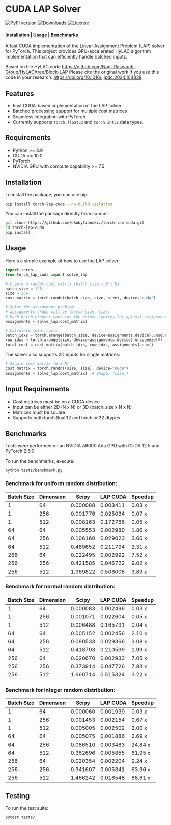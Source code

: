# CUDA LAP Solver
[![PyPI version](https://badge.fury.io/py/torch-lap-cuda.svg)](https://badge.fury.io/py/torch-lap-cuda)
[![Downloads](https://static.pepy.tech/badge/torch-lap-cuda)](https://pepy.tech/project/torch-lap-cuda)
[![License](https://img.shields.io/badge/MIT-blue.svg)](https://opensource.org/licenses/MIT)

<h4 align="left">
    <p>
        <a href="#Installation">Installation</a> |
        <a href="#Usage">Usage</a> |
        <a href="#Benchmarks">Benchmarks</a>
    <p>
</h4>

A fast CUDA implementation of the Linear Assignment Problem (LAP) solver for PyTorch. This project provides GPU-accelerated HyLAC algorithm implementation that can efficiently handle batched inputs.

Based on the HyLAC code https://github.com/Nagi-Research-Group/HyLAC/tree/Block-LAP
Please cite the original work if you use this code in your research:  https://doi.org/10.1016/j.jpdc.2024.104838 

## Features

- Fast CUDA-based implementation of the LAP solver 
- Batched processing support for multiple cost matrices
- Seamless integration with PyTorch
- Currently supports `torch.float32` and `torch.int32` data types.

## Requirements

- Python >= 3.9
- CUDA >= 10.0
- PyTorch
- NVIDIA GPU with compute capability >= 7.5

## Installation

To install the package, you can use pip:

```bash
pip install torch-lap-cuda --no-build-isolation
```

You can install the package directly from source:

```bash
git clone https://github.com/dkobylianskii/torch-lap-cuda.git
cd torch-lap-cuda
pip install .
```

## Usage

Here's a simple example of how to use the LAP solver:

```python
import torch
from torch_lap_cuda import solve_lap

# Create a random cost matrix (batch_size x N x N)
batch_size = 128
size = 256
cost_matrix = torch.randn((batch_size, size, size), device="cuda")

# Solve the assignment problem
# assignments shape will be (batch_size, size)
# Each batch element contains the column indices for optimal assignment
assignments = solve_lap(cost_matrix)

# Calculate total costs
batch_idxs = torch.arange(batch_size, device=assignments.device).unsqueeze(1)
row_idxs = torch.arange(size, device=assignments.device).unsqueeze(0)
total_cost = cost_matrix[batch_idxs, row_idxs, assignments].sum()
```

The solver also supports 2D inputs for single matrices:

```python
# Single cost matrix (N x N)
cost_matrix = torch.randn((size, size), device="cuda")
assignments = solve_lap(cost_matrix)  # Shape: (size,)
```

## Input Requirements

- Cost matrices must be on a CUDA device
- Input can be either 2D (N x N) or 3D (batch_size x N x N) 
- Matrices must be square
- Supports both torch.float32 and torch.int32 dtypes

## Benchmarks

Tests were performed on an NVIDIA A6000 Ada GPU with CUDA 12.5 and PyTorch 2.6.0.

To run the benchmarks, execute:

```bash
python tests/benchmark.py
```

### Benchmark for uniform random distribution:

| Batch Size | Dimension  |    Scipy     |   LAP CUDA   | Speedup  |
|------------|------------|--------------|--------------|----------|
|     1      |     64     |   0.000088   |   0.003411   |  0.03  x |
|     1      |    256     |   0.001776   |   0.025034   |  0.07  x |
|     1      |    512     |   0.008163   |   0.172786   |  0.05  x |
|     64     |     64     |   0.005553   |   0.002980   |  1.86  x |
|     64     |    256     |   0.106160   |   0.029023   |  3.66  x |
|     64     |    512     |   0.489652   |   0.211794   |  2.31  x |
|    256     |     64     |   0.022495   |   0.002992   |  7.52  x |
|    256     |    256     |   0.421585   |   0.046722   |  9.02  x |
|    256     |    512     |   1.969822   |   0.506008   |  3.89  x |

### Benchmark for normal random distribution:

| Batch Size | Dimension  |    Scipy     |   LAP CUDA   | Speedup  |
|------------|------------|--------------|--------------|----------|
|     1      |     64     |   0.000083   |   0.002496   |  0.03  x |
|     1      |    256     |   0.001071   |   0.022604   |  0.05  x |
|     1      |    512     |   0.006488   |   0.165791   |  0.04  x |
|     64     |     64     |   0.005152   |   0.002456   |  2.10  x |
|     64     |    256     |   0.090533   |   0.029366   |  3.08  x |
|     64     |    512     |   0.418793   |   0.210599   |  1.99  x |
|    256     |     64     |   0.020670   |   0.002933   |  7.05  x |
|    256     |    256     |   0.373914   |   0.047726   |  7.83  x |
|    256     |    512     |   1.660714   |   0.515324   |  3.22  x |

### Benchmark for integer random distribution:

| Batch Size | Dimension  |    Scipy     |   LAP CUDA   | Speedup  |
|------------|------------|--------------|--------------|----------|
|     1      |     64     |   0.000060   |   0.001939   |  0.03  x |
|     1      |    256     |   0.001453   |   0.002154   |  0.67  x |
|     1      |    512     |   0.005005   |   0.002502   |  2.00  x |
|     64     |     64     |   0.005075   |   0.001886   |  2.69  x |
|     64     |    256     |   0.086510   |   0.003483   |  24.84 x |
|     64     |    512     |   0.362696   |   0.005855   |  61.95 x |
|    256     |     64     |   0.020354   |   0.002204   |  9.24  x |
|    256     |    256     |   0.341607   |   0.005341   |  63.96 x |
|    256     |    512     |   1.466242   |   0.016548   |  88.61 x |

## Testing

To run the test suite:

```bash
pytest tests/
```

